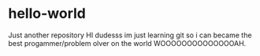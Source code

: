 # hello-world
Just another repository
HI dudesss im just learning git so i can became the best progammer/problem olver on the world WOOOOOOOOOOOOOOAH.
